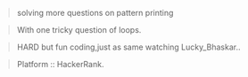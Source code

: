 >solving more questions on pattern printing

>With one tricky question of loops.

>HARD but fun coding,just as same watching Lucky_Bhaskar..

>Platform :: HackerRank.

